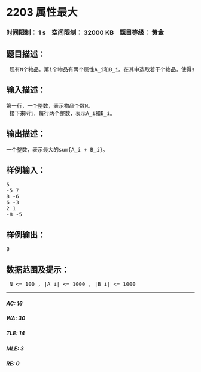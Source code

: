 # 2203 属性最大   
### 时间限制： 1 s&nbsp;&nbsp;&nbsp;&nbsp;空间限制： 32000 KB&nbsp;&nbsp;&nbsp;&nbsp;题目等级： 黄金  
## 题目描述：  

<pre>
 现有N个物品，第i个物品有两个属性A_i和B_i。在其中选取若干个物品，使得sum{A_i + B_i}最大，同时sum{A_i}，sum{B_i}均非负（sum{}表示求和）。
</pre>
  
  
## 输入描述：  

<pre>
第一行，一个整数，表示物品个数N。  
 接下来N行，每行两个整数，表示A_i和B_i。
</pre>
  
  
## 输出描述：  

<pre>
一个整数，表示最大的sum{A_i + B_i}。
</pre>
  
  
## 样例输入：  

<pre>
5  
-5 7  
8 -6  
6 -3  
2 1  
-8 -5
</pre>
  
  
## 样例输出：  

<pre>
8
</pre>
  
  
## 数据范围及提示：  

<pre>
 N <= 100 , |A_i| <= 1000 , |B_i| <= 1000
</pre>
  
  
***  

##### AC: 16  
##### WA: 30  
##### TLE: 14  
##### MLE: 3  
##### RE: 0  
